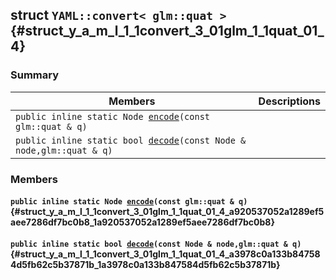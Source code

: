 ## struct `YAML::convert< glm::quat >` {#struct_y_a_m_l_1_1convert_3_01glm_1_1quat_01_4}

### Summary

 Members                        | Descriptions                                
--------------------------------|---------------------------------------------
`public inline static Node `[`encode`](#struct_y_a_m_l_1_1convert_3_01glm_1_1quat_01_4_a920537052a1289ef5aee7286df7bc0b8_1a920537052a1289ef5aee7286df7bc0b8)`(const glm::quat & q)` | 
`public inline static bool `[`decode`](#struct_y_a_m_l_1_1convert_3_01glm_1_1quat_01_4_a3978c0a133b847584d5fb62c5b37871b_1a3978c0a133b847584d5fb62c5b37871b)`(const Node & node,glm::quat & q)` | 

### Members

#### `public inline static Node `[`encode`](#struct_y_a_m_l_1_1convert_3_01glm_1_1quat_01_4_a920537052a1289ef5aee7286df7bc0b8_1a920537052a1289ef5aee7286df7bc0b8)`(const glm::quat & q)` {#struct_y_a_m_l_1_1convert_3_01glm_1_1quat_01_4_a920537052a1289ef5aee7286df7bc0b8_1a920537052a1289ef5aee7286df7bc0b8}

#### `public inline static bool `[`decode`](#struct_y_a_m_l_1_1convert_3_01glm_1_1quat_01_4_a3978c0a133b847584d5fb62c5b37871b_1a3978c0a133b847584d5fb62c5b37871b)`(const Node & node,glm::quat & q)` {#struct_y_a_m_l_1_1convert_3_01glm_1_1quat_01_4_a3978c0a133b847584d5fb62c5b37871b_1a3978c0a133b847584d5fb62c5b37871b}

